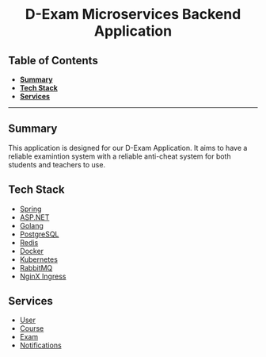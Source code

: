 <div align="center">
  <br>
  <h1>D-Exam Microservices Backend Application</h1>
</div>

##  Table of Contents
- [**Summary**](#summary)
- [**Tech Stack**](#getting-started)
- [**Services**](#services)
---
## Summary

This application is designed for our D-Exam Application. It aims to have a reliable examintion system with a reliable anti-cheat system for both students and teachers to use.

## Tech Stack

- [Spring](https://spring.io/)
- [ASP.NET](https://dotnet.microsoft.com/en-us/apps/aspnet)
- [Golang](https://golang.org/dl/)
- [PostgreSQL](https://www.postgresql.org/)
- [Redis](https://redis.io/download/)
- [Docker]()
- [Kubernetes]()
- [RabbitMQ]()
- [NginX Ingress]()

## Services
- [User](https://github.com/MarwanGalal746/D-Exam-with-Anti-Cheat-System-Backend/tree/User-Service)
- [Course](https://github.com/MarwanGalal746/D-Exam-with-Anti-Cheat-System-Backend/tree/Course-Service)
- [Exam](https://github.com/MarwanGalal746/D-Exam-with-Anti-Cheat-System-Backend/tree/exam-service)
- [Notifications]()
